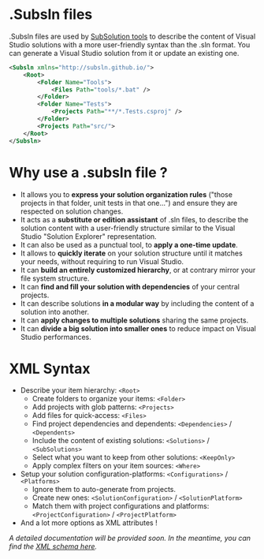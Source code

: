 # .Subsln files

.Subsln files are used by [SubSolution tools](https://github.com/ReMinoer/SubSolution) to describe the content of Visual Studio solutions with a more user-friendly syntax than the .sln format. You can generate a Visual Studio solution from it or update an existing one.

```xml
<Subsln xmlns="http://subsln.github.io/">
    <Root>
        <Folder Name="Tools">
            <Files Path="tools/*.bat" />
        </Folder>
        <Folder Name="Tests">
            <Projects Path="**/*.Tests.csproj" />
        </Folder>
        <Projects Path="src/">
    </Root>
</Subsln>
```

# Why use a .subsln file ?

- It allows you to __express your solution organization rules__ ("those projects in that folder, unit tests in that one...") and ensure they are respected on solution changes.
- It acts as a __substitute or edition assistant__ of .sln files, to describe the solution content with a user-friendly structure similar to the Visual Studio "Solution Explorer" representation.
- It can also be used as a punctual tool, to __apply a one-time update__.
- It allows to __quickly iterate__ on your solution structure until it matches your needs, without requiring to run Visual Studio.
- It can __build an entirely customized hierarchy__, or at contrary mirror your file system structure.
- It can __find and fill your solution with dependencies__ of your central projects.
- It can describe solutions __in a modular way__ by including the content of a solution into another.
- It can __apply changes to multiple solutions__ sharing the same projects.
- It can __divide a big solution into smaller ones__ to reduce impact on Visual Studio performances.

# XML Syntax

- Describe your item hierarchy: `<Root>`
    - Create folders to organize your items: `<Folder>`
    - Add projects with glob patterns: `<Projects>`
    - Add files for quick-access: `<Files>`
    - Find project dependencies and dependents: `<Dependencies>` / `<Dependents>`
    - Include the content of existing solutions: `<Solutions>` / `<SubSolutions>`
    - Select what you want to keep from other solutions: `<KeepOnly>`
    - Apply complex filters on your item sources: `<Where>`
- Setup your solution configuration-platforms: `<Configurations>` / `<Platforms>`
    - Ignore them to auto-generate from projects.
    - Create new ones: `<SolutionConfiguration>` / `<SolutionPlatform>`
    - Match them with project configurations and platforms: `<ProjectConfiguration>` / `<ProjectPlatform>`
- And a lot more options as XML attributes !

*A detailed documentation will be provided soon. In the meantime, you can find the [XML schema here](https://github.com/ReMinoer/SubSolution/blob/master/Sources/SubSolution.Builders/subsln.xsd).*
